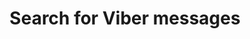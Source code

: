 ---
title: Search for Viber messages
excerpt: |-
  The method is used to search for Viber messages using a part of name or a tag.
   By default, a rate limit of 500 requests per hour applies. <br/>The method returns a maximum of 500 messages per request.<br/>The <b>TotalCount</b> header contains the number of messages returned by the query
api:
  file: yespoio.json
  operationId: searchViberMessages
deprecated: false
hidden: false
metadata:
  title: ''
  description: ''
  robots: index
next:
  description: ''
---